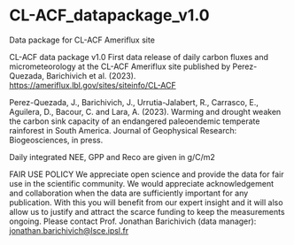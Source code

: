 # CL-ACF_datapackage_v1.0
Data package for CL-ACF Ameriflux site

CL-ACF data package v1.0
First data release of daily carbon fluxes and micrometeorology at the CL-ACF Ameriflux site published by Perez-Quezada, Barichivich et al. (2023).
https://ameriflux.lbl.gov/sites/siteinfo/CL-ACF

Perez-Quezada, J., Barichivich, J., Urrutia-Jalabert, R., Carrasco, E., Aguilera, D., Bacour, C. and Lara, A. (2023). Warming and drought weaken the carbon sink capacity of an endangered paleoendemic temperate rainforest in South America. Journal of Geophysical Research: Biogeosciences, in press.

Daily integrated NEE, GPP and Reco are given in g/C/m2

FAIR USE POLICY
We appreciate open science and provide the data for fair use in the scientific community. 
We would appreciate acknowledgement and collaboration when the data are sufficiently important for any publication. 
With this you will benefit from our expert insight and it will also allow us to justify and attract the scarce funding to keep the measurements ongoing. 
Please contact Prof. Jonathan Barichivich (data manager): jonathan.barichivich@lsce.ipsl.fr

